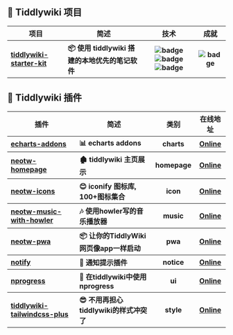<!-- automatically generated at 2023/12/21 14:11:19 --><h2>💼 Tiddlywiki 项目</h2><table><thead align="center"><tr><th>项目</th><th>简述</th><th>技术</th><th>成就</th></tr></thead><tbody align="left"><tr><th><a href="https://github.com/oeyoews/tiddlywiki-starter-kit" target="_blank">tiddlywiki-starter-kit</a></th><th>📦使用 tiddlywiki 搭建的本地优先的笔记软件</th><th align="center"><img src="https://img.shields.io/badge/TiddlyWiki5-black?style=flat-square&logo=tiddlywiki&logoColor=white" alt="badge"><img src="https://img.shields.io/badge/Node.js-43853D?style=flat-square&logo=node.js&logoColor=white" alt="badge"><img src="https://img.shields.io/badge/Tailwind%20CSS-38B2AC?style=flat-square&logo=tailwind-css&logoColor=white" alt="badge"></th><th align="center"><img src="https://img.shields.io/github/stars/oeyoews/tiddlywiki-starter-kit?style=flat-square" alt="badge"></th></tr></tbody></table><h2>🧩 Tiddlywiki 插件</h2><table><thead align="center"><tr><th>插件</th><th>简述</th><th>类别</th><th>在线地址</th></tr></thead><tbody align="left"><tr><th><a href="https://github.com/oeyoews/tiddlywiki-starter-kit/tree/main/plugins/oeyoews/echarts-addons" target="_blank">echarts-addons</a></th><th>📊echarts addons</th><th align="center">charts</th><th align="center"><a href="https://tiddlywiki-starter-kit.vercel.app/#%24%3A%2Fplugins%2Foeyoews%2Fecharts-addons" target="_blank">Online</a></th></tr><tr><th><a href="https://github.com/oeyoews/tiddlywiki-starter-kit/tree/main/plugins/oeyoews/neotw-homepage" target="_blank">neotw-homepage</a></th><th>🏚️tiddlywiki 主页展示</th><th align="center">homepage</th><th align="center"><a href="https://tiddlywiki-starter-kit.vercel.app/#%24%3A%2Fplugins%2Foeyoews%2Fneotw-homepage" target="_blank">Online</a></th></tr><tr><th><a href="https://github.com/oeyoews/tiddlywiki-starter-kit/tree/main/plugins/oeyoews/neotw-icons" target="_blank">neotw-icons</a></th><th>😊iconify 图标库, 100+图标集合</th><th align="center">icon</th><th align="center"><a href="https://tiddlywiki-starter-kit.vercel.app/#%24%3A%2Fplugins%2Foeyoews%2Fneotw-icons" target="_blank">Online</a></th></tr><tr><th><a href="https://github.com/oeyoews/tiddlywiki-starter-kit/tree/main/plugins/oeyoews/neotw-music-with-howler" target="_blank">neotw-music-with-howler</a></th><th>🎶使用howler写的音乐播放器</th><th align="center">music</th><th align="center"><a href="https://tiddlywiki-starter-kit.vercel.app/#%24%3A%2Fplugins%2Foeyoews%2Fneotw-music-with-howler" target="_blank">Online</a></th></tr><tr><th><a href="https://github.com/oeyoews/tiddlywiki-starter-kit/tree/main/plugins/oeyoews/neotw-pwa" target="_blank">neotw-pwa</a></th><th>📦让你的TiddlyWiki网页像app一样启动</th><th align="center">pwa</th><th align="center"><a href="https://tiddlywiki-starter-kit.vercel.app/#%24%3A%2Fplugins%2Foeyoews%2Fneotw-pwa" target="_blank">Online</a></th></tr><tr><th><a href="https://github.com/oeyoews/tiddlywiki-starter-kit/tree/main/plugins/oeyoews/notify" target="_blank">notify</a></th><th>🔔通知提示插件</th><th align="center">notice</th><th align="center"><a href="https://tiddlywiki-starter-kit.vercel.app/#%24%3A%2Fplugins%2Foeyoews%2Fnotify" target="_blank">Online</a></th></tr><tr><th><a href="https://github.com/oeyoews/tiddlywiki-starter-kit/tree/main/plugins/oeyoews/nprogress" target="_blank">nprogress</a></th><th>🔄在tiddlywiki中使用nprogress</th><th align="center">ui</th><th align="center"><a href="https://tiddlywiki-starter-kit.vercel.app/#%24%3A%2Fplugins%2Foeyoews%2Fnprogress" target="_blank">Online</a></th></tr><tr><th><a href="https://github.com/oeyoews/tiddlywiki-starter-kit/tree/main/plugins/oeyoews/tiddlywiki-tailwindcss-plus" target="_blank">tiddlywiki-tailwindcss-plus</a></th><th>😎不用再担心tiddlywiki的样式冲突了</th><th align="center">style</th><th align="center"><a href="https://tiddlywiki-starter-kit.vercel.app/#%24%3A%2Fplugins%2Foeyoews%2Ftiddlywiki-tailwindcss-plus" target="_blank">Online</a></th></tr></tbody></table>